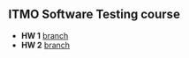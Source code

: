 ## ITMO Software Testing course

* __HW 1__ [branch](https://github.com/MrDonaldoWorking/Anime-site/tree/HW1)
* __HW 2__ [branch](https://github.com/MrDonaldoWorking/Anime-site/tree/HW2)
